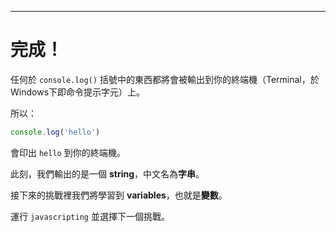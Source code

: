 ---

# 完成！

任何於 `console.log()` 括號中的東西都將會被輸出到你的終端機（Terminal，於Windows下即命令提示字元）上。

所以：

```js
console.log('hello')
```

會印出 `hello` 到你的終端機。

此刻，我們輸出的是一個 **string**，中文名為**字串**。

接下來的挑戰裡我們將學習到 **variables**，也就是**變數**。

運行 `javascripting` 並選擇下一個挑戰。
